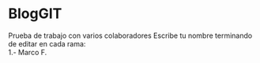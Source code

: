 # BlogGIT
Prueba de trabajo con varios colaboradores
Escribe tu nombre terminando de editar en cada rama:  
1.- Marco F.  